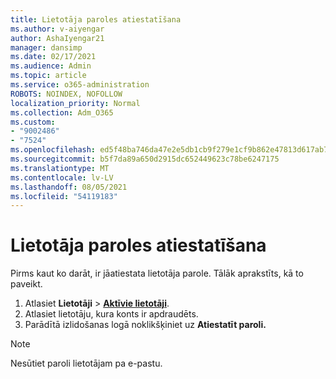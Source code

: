 ```yaml
---
title: Lietotāja paroles atiestatīšana
ms.author: v-aiyengar
author: AshaIyengar21
manager: dansimp
ms.date: 02/17/2021
ms.audience: Admin
ms.topic: article
ms.service: o365-administration
ROBOTS: NOINDEX, NOFOLLOW
localization_priority: Normal
ms.collection: Adm_O365
ms.custom:
- "9002486"
- "7524"
ms.openlocfilehash: ed5f48ba746da47e2e5db1cb9f279e1cf9b862e47813d617ab7df18ed64725ed
ms.sourcegitcommit: b5f7da89a650d2915dc652449623c78be6247175
ms.translationtype: MT
ms.contentlocale: lv-LV
ms.lasthandoff: 08/05/2021
ms.locfileid: "54119183"
---
```

# <a name="reset-the-users-password"></a>Lietotāja paroles atiestatīšana

Pirms kaut ko darāt, ir jāatiestata lietotāja parole. Tālāk aprakstīts, kā to paveikt.

1. Atlasiet **Lietotāji**  >  **[Aktīvie lietotāji](https://go.microsoft.com/fwlink/p/?linkid=834822)**.
1. Atlasiet lietotāju, kura konts ir apdraudēts.
1. Parādītā izlidošanas logā noklikšķiniet uz **Atiestatīt paroli.**

> [!NOTE]
> Nesūtiet paroli lietotājam pa e-pastu.
